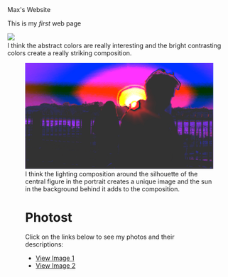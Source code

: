 <!DOCTYPE html>
<html>
<head>
     Max's Website
<body>
    <p>This is my <em>first</em> web page<br></p>
    <img src="MediaClass01.jpg" />
    <figcaption>I think the abstract colors are really interesting and the bright contrasting colors create a really striking composition.</figcaption>
    <figure>
    <img src="MediaClass02.jpg" />
    <figcaption> I think the lighting composition around the silhouette of the central figure in the portrait creates a unique image and the sun in the background behind it adds to the composition.  </figcaption>
		<h1>Photost</h1>
  <p>Click on the links below to see my photos and their descriptions:</p>

  <ul>
    <li><a href="Picture 1">View Image 1</a></li>
    <li><a href="Picture 2">View Image 2</a></li>
	<div>
</figure>
</body>
</html>
